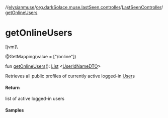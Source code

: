 //[elysianmuse](../../../index.md)/[org.darkSolace.muse.lastSeen.controller](../index.md)/[LastSeenController](index.md)/[getOnlineUsers](get-online-users.md)

# getOnlineUsers

[jvm]\

@GetMapping(value = [&quot;/online&quot;])

fun [getOnlineUsers](get-online-users.md)(): [List](https://kotlinlang.org/api/latest/jvm/stdlib/kotlin.collections/-list/index.html)
&lt;[UserIdNameDTO](../../org.darkSolace.muse.user.model.dto/-user-id-name-d-t-o/index.md)&gt;

Retrieves all public profiles of currently active logged-in [User](../../org.darkSolace.muse.user.model/-user/index.md)s

#### Return

list of active logged-in users

#### Samples

